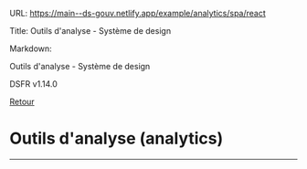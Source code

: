 URL:
https://main--ds-gouv.netlify.app/example/analytics/spa/react

Title:
Outils d'analyse - Système de design

Markdown:


Outils d'analyse - Système de design


DSFR v1.14.0


[Retour](../)


# Outils d'analyse (analytics)


- - - -